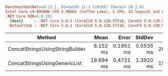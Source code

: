 ``` ini

BenchmarkDotNet=v0.12.1, OS=macOS 11.1 (20C69) [Darwin 20.2.0]
Intel Core i9-8950HK CPU 2.90GHz (Coffee Lake), 1 CPU, 12 logical and 6 physical cores
.NET Core SDK=5.0.101
  [Host]     : .NET Core 5.0.1 (CoreCLR 5.0.120.57516, CoreFX 5.0.120.57516), X64 RyuJIT
  DefaultJob : .NET Core 5.0.1 (CoreCLR 5.0.120.57516, CoreFX 5.0.120.57516), X64 RyuJIT


```
|                          Method |      Mean |     Error |    StdDev |     Gen 0 |     Gen 1 |    Gen 2 | Allocated |
|-------------------------------- |----------:|----------:|----------:|----------:|----------:|---------:|----------:|
| ConcatStringsUsingStringBuilder |  8.152 ms | 0.1951 ms | 0.5535 ms | 2828.1250 | 1859.3750 | 937.5000 |  14.86 MB |
|   ConcatStringsUsingGenericList | 19.694 ms | 0.4721 ms | 1.3920 ms | 1531.2500 |  687.5000 | 281.2500 |   9.16 MB |
